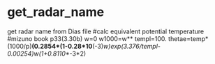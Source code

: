 # get_radar_name
get radar name from Dias file
#calc equivalent potential temperature
#mizuno book p33(3.30b)
w=0
w1000=w**
templ=100.
thetae=temp*(1000/p)**(0.2854*(1-0.28*10**(-3)*w)*exp(3.376/templ-0.00254)*w*(1+0.81*10**-3*2)
